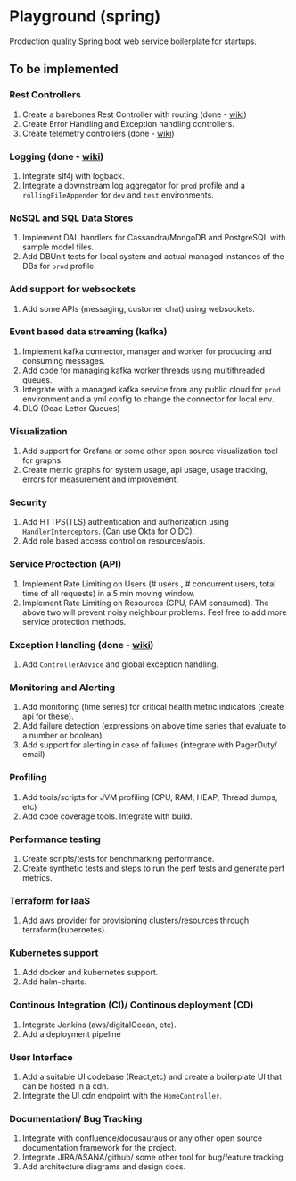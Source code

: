 # Playground (spring)
Production quality Spring boot web service boilerplate for startups.

## To be implemented

### Rest Controllers
1. Create a barebones Rest Controller with routing (done - [wiki](https://github.com/riteshmahato46/playground/wiki/REST-APIs))
2. Create Error Handling and Exception handling controllers.
3. Create telemetry controllers (done - [wiki](https://github.com/riteshmahato46/playground/wiki/REST-APIs))

### Logging (done - [wiki](https://github.com/riteshmahato46/playground/wiki/Logging))
1. Integrate slf4j with logback.
2. Integrate a downstream log aggregator for `prod` profile and a `rollingFileAppender` for `dev` and `test` environments.

### NoSQL and SQL Data Stores
1. Implement DAL handlers for Cassandra/MongoDB and PostgreSQL with sample model files.
2. Add DBUnit tests for local system and actual managed instances of the DBs for `prod` profile.

### Add support for websockets
1. Add some APIs (messaging, customer chat) using websockets.

### Event based data streaming (kafka)
1. Implement kafka connector, manager and worker for producing and consuming messages.
2. Add code for managing kafka worker threads using multithreaded queues.
3. Integrate with a managed kafka service from any public cloud for `prod` environment and a yml config to change the connector for local env.
4. DLQ (Dead Letter Queues)

### Visualization
1. Add support for Grafana or some other open source visualization tool for graphs.
2. Create metric graphs for system usage, api usage, usage tracking, errors for measurement and improvement.

### Security
1. Add HTTPS(TLS) authentication and authorization using `HandlerInterceptors`. (Can use Okta for OIDC).
2. Add role based access control on resources/apis.

### Service Proctection (API)
1. Implement Rate Limiting on Users (# users , # concurrent users, total time of all requests) in a 5 min moving window.
2. Implement Rate Limiting on Resources (CPU, RAM consumed).
The above two will prevent noisy neighbour problems. Feel free to add more service protection methods.

### Exception Handling (done - [wiki](https://github.com/riteshmahato46/playground/wiki/Exception-Handling))
1. Add `ControllerAdvice` and global exception handling.

### Monitoring and Alerting
1. Add monitoring (time series) for critical health metric indicators (create api for these).
2. Add failure detection (expressions on above time series that evaluate to a number or boolean)
3. Add support for alerting in case of failures (integrate with PagerDuty/ email)

### Profiling
1. Add tools/scripts for JVM profiling (CPU, RAM, HEAP, Thread dumps, etc)
2. Add code coverage tools. Integrate with build.

### Performance testing
1. Create scripts/tests for benchmarking performance.
2. Create synthetic tests and steps to run the perf tests and generate perf metrics.

### Terraform for IaaS
1. Add aws provider for provisioning clusters/resources through terraform(kubernetes).

### Kubernetes support
1. Add docker and kubernetes support.
2. Add helm-charts.

### Continous Integration (CI)/ Continous deployment (CD)
1. Integrate Jenkins (aws/digitalOcean, etc).
2. Add a deployment pipeline

### User Interface
1. Add a suitable UI codebase (React,etc) and create a boilerplate UI that can be hosted in a cdn.
2. Integrate the UI cdn endpoint with the `HomeController`.

### Documentation/ Bug Tracking
1. Integrate with confluence/docusauraus or any other open source documentation framework for the project.
2. Integrate JIRA/ASANA/github/ some other tool for bug/feature tracking.
3. Add architecture diagrams and design docs.
